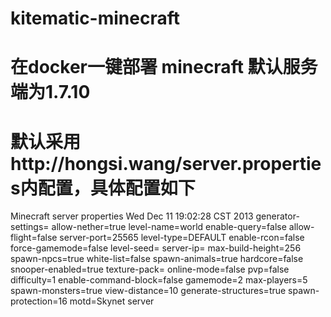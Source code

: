 # kitematic-minecraft
# 在docker一键部署 minecraft 默认服务端为1.7.10 
# 默认采用http://hongsi.wang/server.properties内配置，具体配置如下

Minecraft server properties
Wed Dec 11 19:02:28 CST 2013
generator-settings=
allow-nether=true
level-name=world
enable-query=false
allow-flight=false
server-port=25565
level-type=DEFAULT
enable-rcon=false
force-gamemode=false
level-seed=
server-ip=
max-build-height=256
spawn-npcs=true
white-list=false
spawn-animals=true
hardcore=false
snooper-enabled=true
texture-pack=
online-mode=false
pvp=false
difficulty=1
enable-command-block=false
gamemode=2
max-players=5
spawn-monsters=true
view-distance=10
generate-structures=true
spawn-protection=16
motd=Skynet server
